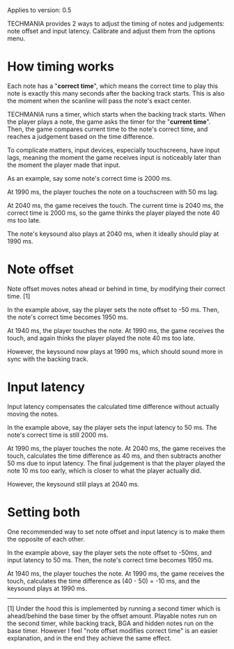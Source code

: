 Applies to version: 0.5

TECHMANIA provides 2 ways to adjust the timing of notes and judgements: note offset and input latency. Calibrate and adjust them from the options menu.

# How timing works

Each note has a "**correct time**", which means the correct time to play this note is exactly this many seconds after the backing track starts. This is also the moment when the scanline will pass the note's exact center.

TECHMANIA runs a timer, which starts when the backing track starts. When the player plays a note, the game asks the timer for the "**current time**". Then, the game compares current time to the note's correct time, and reaches a judgement based on the time difference.

To complicate matters, input devices, especially touchscreens, have input lags, meaning the moment the game receives input is noticeably later than the moment the player made that input.

As an example, say some note's correct time is 2000 ms.

At 1990 ms, the player touches the note on a touchscreen with 50 ms lag.

At 2040 ms, the game receives the touch. The current time is 2040 ms, the correct time is 2000 ms, so the game thinks the player played the note 40 ms too late.

The note's keysound also plays at 2040 ms, when it ideally should play at 1990 ms.

# Note offset

Note offset moves notes ahead or behind in time, by modifying their correct time. [1]

In the example above, say the player sets the note offset to -50 ms. Then, the note's correct time becomes 1950 ms.

At 1940 ms, the player touches the note. At 1990 ms, the game receives the touch, and again thinks the player played the note 40 ms too late.

However, the keysound now plays at 1990 ms, which should sound more in sync with the backing track.

# Input latency

Input latency compensates the calculated time difference without actually moving the notes.

In the example above, say the player sets the input latency to 50 ms. The note's correct time is still 2000 ms.

At 1990 ms, the player touches the note. At 2040 ms, the game receives the touch, calculates the time difference as 40 ms, and then subtracts another 50 ms due to input latency. The final judgement is that the player played the note 10 ms too early, which is closer to what the player actually did.

However, the keysound still plays at 2040 ms.

# Setting both

One recommended way to set note offset and input latency is to make them the opposite of each other.

In the example above, say the player sets the note offset to -50ms, and input latency to 50 ms. Then, the note's correct time becomes 1950 ms.

At 1940 ms, the player touches the note. At 1990 ms, the game receives the touch, calculates the time difference as (40 - 50) = -10 ms, and the keysound plays at 1990 ms.

---

[1] Under the hood this is implemented by running a second timer which is ahead/behind the base timer by the offset amount. Playable notes run on the second timer, while backing track, BGA and hidden notes run on the base timer. However I feel "note offset modifies correct time" is an easier explanation, and in the end they achieve the same effect.
